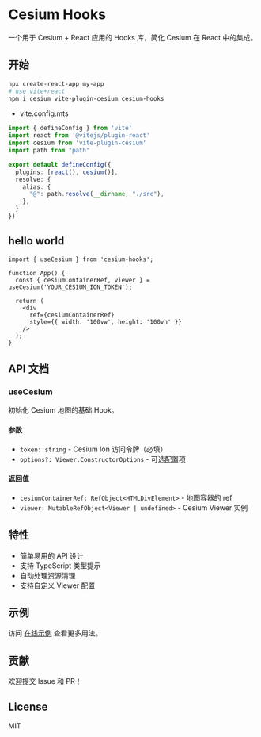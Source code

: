 # Cesium Hooks

一个用于 Cesium + React 应用的 Hooks 库，简化 Cesium 在 React 中的集成。

## 开始

```bash
npx create-react-app my-app
# use vite+react
npm i cesium vite-plugin-cesium cesium-hooks
```

- vite.config.mts

```ts
import { defineConfig } from 'vite'
import react from '@vitejs/plugin-react'
import cesium from 'vite-plugin-cesium'
import path from "path"

export default defineConfig({
  plugins: [react(), cesium()],
  resolve: {
    alias: {
      "@": path.resolve(__dirname, "./src"),
    },
  }
}) 
```

## hello world

```tsx
import { useCesium } from 'cesium-hooks';

function App() {
  const { cesiumContainerRef, viewer } = useCesium('YOUR_CESIUM_ION_TOKEN');
  
  return (
    <div 
      ref={cesiumContainerRef} 
      style={{ width: '100vw', height: '100vh' }} 
    />
  );
}
```

## API 文档

### useCesium

初始化 Cesium 地图的基础 Hook。

#### 参数

- `token: string` - Cesium Ion 访问令牌（必填）
- `options?: Viewer.ConstructorOptions` - 可选配置项

#### 返回值

- `cesiumContainerRef: RefObject<HTMLDivElement>` - 地图容器的 ref
- `viewer: MutableRefObject<Viewer | undefined>` - Cesium Viewer 实例

## 特性

- 简单易用的 API 设计
- 支持 TypeScript 类型提示
- 自动处理资源清理
- 支持自定义 Viewer 配置

## 示例

访问 [在线示例](https://ajn404.github.io/cesiumTrackMe/) 查看更多用法。

## 贡献

欢迎提交 Issue 和 PR！

## License

MIT